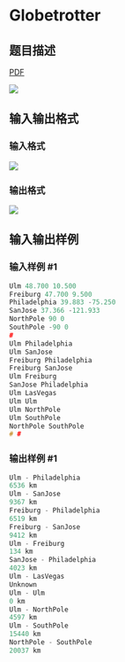# Globetrotter

## 题目描述

[problemUrl]: https://uva.onlinejudge.org/index.php?option=com_onlinejudge&Itemid=8&category=7&page=show_problem&problem=476

[PDF](https://uva.onlinejudge.org/external/5/p535.pdf)

![](https://cdn.luogu.com.cn/upload/vjudge_pic/UVA535/0e5517deab75a05a00141d04f467edb88b5766e6.png)

## 输入输出格式

### 输入格式

![](https://cdn.luogu.com.cn/upload/vjudge_pic/UVA535/d9bb922d4af9cf9cd3121bacaa58a3817d17e490.png)

### 输出格式

![](https://cdn.luogu.com.cn/upload/vjudge_pic/UVA535/47b73ed2cf96a005e5e9393d9623122130af0feb.png)

## 输入输出样例

### 输入样例 #1

```cpp
Ulm 48.700 10.500
Freiburg 47.700 9.500
Philadelphia 39.883 -75.250
SanJose 37.366 -121.933
NorthPole 90 0
SouthPole -90 0
#
Ulm Philadelphia
Ulm SanJose
Freiburg Philadelphia
Freiburg SanJose
Ulm Freiburg
SanJose Philadelphia
Ulm LasVegas
Ulm Ulm
Ulm NorthPole
Ulm SouthPole
NorthPole SouthPole
# #
```


### 输出样例 #1

```cpp
Ulm - Philadelphia
6536 km
Ulm - SanJose
9367 km
Freiburg - Philadelphia
6519 km
Freiburg - SanJose
9412 km
Ulm - Freiburg
134 km
SanJose - Philadelphia
4023 km
Ulm - LasVegas
Unknown
Ulm - Ulm
0 km
Ulm - NorthPole
4597 km
Ulm - SouthPole
15440 km
NorthPole - SouthPole
20037 km
```


